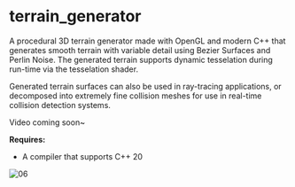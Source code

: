# terrain_generator
A procedural 3D terrain generator made with OpenGL and modern C++ that generates smooth terrain with variable detail using Bezier Surfaces and Perlin Noise. The generated terrain supports dynamic tesselation during run-time via the tesselation shader.

Generated terrain surfaces can also be used in ray-tracing applications, or decomposed into extremely fine collision meshes for use in real-time collision detection systems.

Video coming soon~


**Requires:**
- A compiler that supports C++ 20

![06](https://user-images.githubusercontent.com/75456828/101313406-5108d700-3813-11eb-94cc-aa3d128f014d.png)

